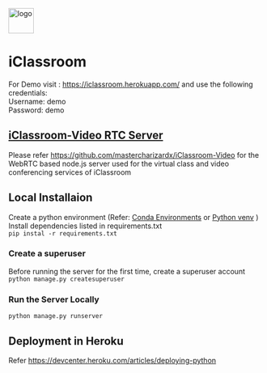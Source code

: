 <img src="https://github.com/mastercharizardx/iClassroomServer/blob/master/app/static/favicon.svg" alt="logo" height="50"></img>
# iClassroom 
For Demo visit : https://iclassroom.herokuapp.com/ and use the following credentials:  
Username: demo  
Password: demo  


## [iClassroom-Video RTC Server](https://github.com/mastercharizardx/iClassroom-Video)
Please refer https://github.com/mastercharizardx/iClassroom-Video for the WebRTC based node.js server used for the virtual class and video conferencing services of iClassroom


## Local Installaion

Create a python environment (Refer: [Conda Environments](https://docs.conda.io/projects/conda/en/latest/user-guide/tasks/manage-environments.html) or [Python venv](https://docs.python.org/3/tutorial/venv.html) )
Install dependencies listed in requirements.txt    
` pip instal -r requirements.txt `

### Create a superuser
Before running the server for the first time, create a superuser account   
` python manage.py createsuperuser `  

### Run the Server Locally
` python manage.py runserver `  

## Deployment in Heroku  
 Refer https://devcenter.heroku.com/articles/deploying-python
      
 